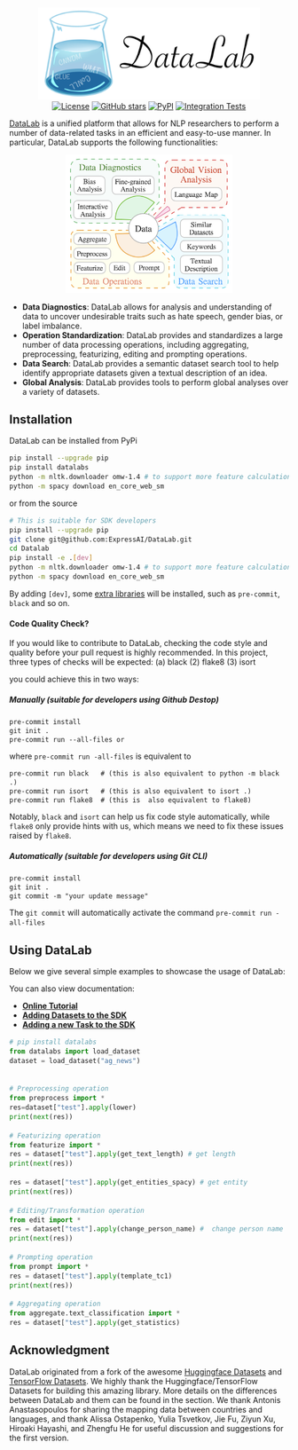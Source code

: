 <p align="center">
    <br>
    <img src="./docs/Resources/figs/readme_logo.png" width="400"/>
    <br>
  <a href="https://github.com/expressai/DataLab/blob/main/LICENSE"><img alt="License" src="https://img.shields.io/github/license/expressai/DataLab" /></a>
  <a href="https://github.com/expressai/DataLab/stargazers"><img alt="GitHub stars" src="https://img.shields.io/github/stars/expressai/DataLab" /></a>
  <a href="https://pypi.org/project//"><img alt="PyPI" src="https://img.shields.io/pypi/v/datalabs" /></a>
  <a href=".github/workflows/ci.yml"><img alt="Integration Tests", src="https://github.com/expressai/DataLab/actions/workflows/ci.yml/badge.svg?event=push" />
</p>


[DataLab](http://datalab.nlpedia.ai/) is a unified platform that allows for NLP researchers to perform a number of data-related tasks in an efficient and easy-to-use manner. In particular, DataLab supports the following functionalities:

    

    
    
<p align="center"> 
<img src="./docs/Resources/figs/datalab_overview.png" width="300"/>
 </p> 

* **Data Diagnostics**: DataLab allows for analysis and understanding of data to uncover undesirable traits such as hate speech, gender bias, or label imbalance.
* **Operation Standardization**: DataLab provides and standardizes a large number of data processing operations, including aggregating, preprocessing, featurizing, editing and prompting operations.
* **Data Search**: DataLab provides a semantic dataset search tool to help identify appropriate datasets given a textual description of an idea.
* **Global Analysis**: DataLab provides tools to perform global analyses over a variety of datasets.


 

## Installation
DataLab can be installed from PyPi
```bash
pip install --upgrade pip
pip install datalabs
python -m nltk.downloader omw-1.4 # to support more feature calculation
python -m spacy download en_core_web_sm
```
or from the source
```bash
# This is suitable for SDK developers
pip install --upgrade pip
git clone git@github.com:ExpressAI/DataLab.git
cd Datalab
pip install -e .[dev]
python -m nltk.downloader omw-1.4 # to support more feature calculation
python -m spacy download en_core_web_sm
```
By adding `[dev]`, some [extra libraries](https://github.com/ExpressAI/DataLab/blob/03f69e5424859e3e9dbcbb487d3e1ce3de45a599/setup.py#L66) will be installed, such as `pre-commit`, `black` and so on.



#### Code Quality Check?
If you would like to contribute to DataLab, checking the code style and quality before your pull
request is highly recommended. In this project, three types of checks will be expected: (a) black
(2) flake8 (3) isort

you could achieve this in two ways:

##### Manually (suitable for developers using Github Destop)
```shell
pre-commit install
git init .
pre-commit run --all-files or
```
where `pre-commit run -all-files` is equivalent to
```shell
pre-commit run black   # (this is also equivalent to python -m black .)
pre-commit run isort   # (this is also equivalent to isort .)
pre-commit run flake8  # (this is  also equivalent to flake8)
```
Notably, `black` and `isort` can help us fix code style automatically, while `flake8` only
provide hints with us, which means we need to fix these issues raised by `flake8`.



##### Automatically (suitable for developers using Git CLI)

```shell
pre-commit install
git init .
git commit -m "your update message"
```
The `git commit` will automatically activate the command `pre-commit run -all-files`

## Using DataLab
Below we give several simple examples to showcase the usage of DataLab:

You can also view documentation:
* [**Online Tutorial**](https://expressai.github.io/DataLab/)
* [**Adding Datasets to the SDK**](docs/SDK/add_new_datasets_into_sdk.md)
* [**Adding a new Task to the SDK**](docs/SDK/add_new_task_schema.md)


```python
# pip install datalabs
from datalabs import load_dataset
dataset = load_dataset("ag_news")


# Preprocessing operation
from preprocess import *
res=dataset["test"].apply(lower)
print(next(res))

# Featurizing operation
from featurize import *
res = dataset["test"].apply(get_text_length) # get length
print(next(res))

res = dataset["test"].apply(get_entities_spacy) # get entity
print(next(res))

# Editing/Transformation operation
from edit import *
res = dataset["test"].apply(change_person_name) #  change person name
print(next(res))

# Prompting operation
from prompt import *
res = dataset["test"].apply(template_tc1)
print(next(res))

# Aggregating operation
from aggregate.text_classification import *
res = dataset["test"].apply(get_statistics)
```
 

## Acknowledgment
DataLab originated from a fork of the awesome [Huggingface Datasets](https://github.com/huggingface/datasets) and [TensorFlow Datasets](https://github.com/tensorflow/datasets). We highly thank the Huggingface/TensorFlow Datasets for building this amazing library. More details on the differences between DataLab and them can be found in the section.
We thank Antonis Anastasopoulos for sharing the mapping data between countries and languages, and thank Alissa Ostapenko, Yulia Tsvetkov, Jie Fu, Ziyun Xu, Hiroaki Hayashi, and Zhengfu He for useful discussion and suggestions for the first version.



